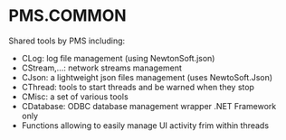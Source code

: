 # PMS.COMMON
Shared tools by PMS including:
- CLog: log file management (using NewtonSoft.json)
- CStream,...: network streams management
- CJson: a lightweight json files management (uses NewtoSoft.Json)
- CThread: tools to start threads and be warned when they stop
- CMisc: a set of various tools
- CDatabase: ODBC database management wrapper
.NET Framework only
- Functions allowing to easily manage UI activity frim within threads